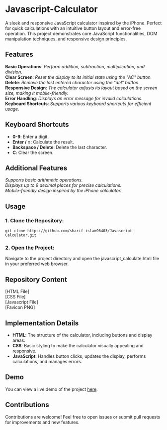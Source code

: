 # Javascript-Calculator

A sleek and responsive JavaScript calculator inspired by the iPhone. Perfect for quick calculations with an intuitive button layout and error-free operation. This project demonstrates core JavaScript functionalities, DOM manipulation techniques, and responsive design principles.


## Features
**Basic Operations**: _Perform addition, subtraction, multiplication, and division._  
**Clear Screen**: _Reset the display to its initial state using the "AC" button._  
**Delete**: _Remove the last entered character using the "del" button._  
**Responsive Design**: _The calculator adjusts its layout based on the screen size, making it mobile-friendly._  
**Error Handling**: _Displays an error message for invalid calculations._  
**Keyboard Shortcuts**: _Supports various keyboard shortcuts for efficient usage._  

## Keyboard Shortcuts
  * **0-9**: Enter a digit.
  * **Enter / =**: Calculate the result.
  * **Backspace / Delete**: Delete the last character.
  * **C**: Clear the screen.

## Additional Features
_Supports basic arithmetic operations._  
_Displays up to 9 decimal places for precise calculations._  
_Mobile-friendly design inspired by the iPhone calculator._  

## Usage

### 1. Clone the Repository:
  ```git clone https://github.com/sharif-islam96403/Javascript-Calculator.git```

### 2. Open the Project:
  Navigate to the project directory and open the javascript_calculate.html file in your preferred web browser.


## Repository Content
[HTML File]  
[CSS File]  
[Javascript File]  
[Favicon PNG]  

## Implementation Details
  * **HTML**: The structure of the calculator, including buttons and display areas.
  * **CSS**: Basic styling to make the calculator visually appealing and responsive.
  * **JavaScript**: Handles button clicks, updates the display, performs calculations, and manages errors.

## Demo
You can view a live demo of the project [here]().



## Contributions
Contributions are welcome! Feel free to open issues or submit pull requests for improvements and new features.
